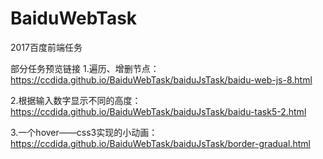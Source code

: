 # BaiduWebTask
2017百度前端任务

部分任务预览链接
1.遍历、增删节点：https://ccdida.github.io/BaiduWebTask/baiduJsTask/baidu-web-js-8.html

2.根据输入数字显示不同的高度：https://ccdida.github.io/BaiduWebTask/baiduJsTask/baidu-task5-2.html

3.一个hover——css3实现的小动画：https://ccdida.github.io/BaiduWebTask/baiduJsTask/border-gradual.html
